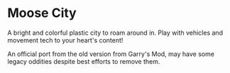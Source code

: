 # Moose City

A bright and colorful plastic city to roam around in. Play with vehicles and movement tech to your heart's content!

An official port from the old version from Garry's Mod, may have some legacy oddities despite best efforts to remove them.
